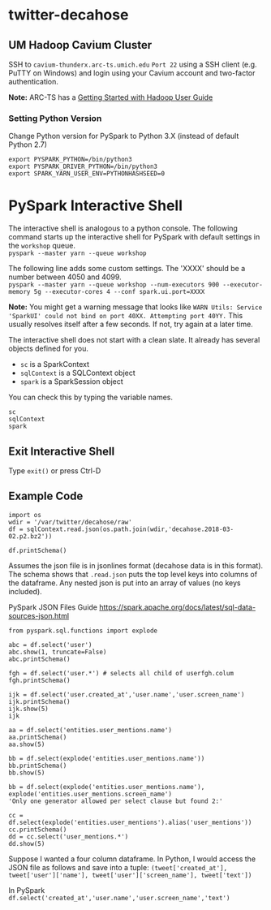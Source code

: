 # twitter-decahose

## UM Hadoop Cavium Cluster
SSH to `cavium-thunderx.arc-ts.umich.edu` `Port 22` using a SSH client (e.g. PuTTY on Windows) and login using your Cavium account and two-factor authentication.

**Note:** ARC-TS has a [Getting Started with Hadoop User Guide](http://arc-ts.umich.edu/new-hadoop-user-guide/)

### Setting Python Version 
Change Python version for PySpark to Python 3.X (instead of default Python 2.7) 

`export PYSPARK_PYTHON=/bin/python3`  
`export PYSPARK_DRIVER_PYTHON=/bin/python3`  
`export SPARK_YARN_USER_ENV=PYTHONHASHSEED=0`

# PySpark Interactive Shell
The interactive shell is analogous to a python console. The following command starts up the interactive shell for PySpark with default settings in the `workshop` queue.  
`pyspark --master yarn --queue workshop`

The following line adds some custom settings.  The 'XXXX' should be a number between 4050 and 4099.  
`pyspark --master yarn --queue workshop --num-executors 900 --executor-memory 5g --executor-cores 4 --conf spark.ui.port=XXXX`

**Note:** You might get a warning message that looks like `WARN Utils: Service 'SparkUI' could not bind on port 40XX. Attempting port 40YY.` This usually resolves itself after a few seconds. If not, try again at a later time.

The interactive shell does not start with a clean slate. It already has several objects defined for you. 
- `sc` is a SparkContext
- `sqlContext` is a SQLContext object
- `spark` is a SparkSession object

You can check this by typing the variable names.
```
sc
sqlContext
spark
```

## Exit Interactive Shell
Type `exit()` or press Ctrl-D

## Example Code
```
import os
wdir = '/var/twitter/decahose/raw'
df = sqlContext.read.json(os.path.join(wdir,'decahose.2018-03-02.p2.bz2'))

df.printSchema()
```
Assumes the json file is in jsonlines format (decahose data is in this format).
The schema shows that `.read.json` puts the top level keys into columns of the dataframe. Any nested json is put into an array of values (no keys included).

PySpark JSON Files Guide
https://spark.apache.org/docs/latest/sql-data-sources-json.html

```
from pyspark.sql.functions import explode

abc = df.select('user')
abc.show(1, truncate=False)
abc.printSchema()

fgh = df.select('user.*') # selects all child of userfgh.colum
fgh.printSchema()

ijk = df.select('user.created_at','user.name','user.screen_name')
ijk.printSchema()
ijk.show(5)
ijk

aa = df.select('entities.user_mentions.name')
aa.printSchema()
aa.show(5)

bb = df.select(explode('entities.user_mentions.name'))
bb.printSchema()
bb.show(5)

bb = df.select(explode('entities.user_mentions.name'), explode('entities.user_mentions.screen_name')
'Only one generator allowed per select clause but found 2:'

cc = df.select(explode('entities.user_mentions').alias('user_mentions'))
cc.printSchema()
dd = cc.select('user_mentions.*')
dd.show(5)
```
Suppose I wanted a four column dataframe.
In Python, I would access the JSON file as follows and save into a tuple:
`(tweet['created_at'], tweet['user']['name'], tweet['user']['screen_name'], tweet['text'])`

In PySpark
`df.select('created_at','user.name','user.screen_name','text')`

